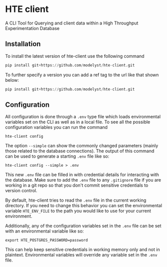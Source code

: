 # HTE client
A CLI Tool for Querying and client data within a High Throughput Experimentation Database

## Installation
To install the latest version of hte-client use the following command
``` Python
pip install git+https://github.com/modelyst/hte-client.git
```
To further specify a version you can add a ref tag to the url like that shown below:
``` Python
pip install git+https://github.com/modelyst/hte-client.git
```

## Configuration
All configuration is done through a `.env` type file which loads environmental variables set on the CLI as well as in a local file. To see all the possible configuration variables you can run the command
```
hte-client config
```
The option `--simple` can show the commonly changed parameters (mainly those related to the database connections). The output of this command can be used to generate a starting `.env` file like so:

```
hte-client config --simple > .env
```

This new `.env` file can be filled in with credential details for interacting with the database. Make sure to add the `.env` file to any `.gitignore` file if you are working in a git repo so that you don't commit sensitive credentials to version control.

By default, hte-client tries to read the `.env` file in the current working directory. If you need to change this behavior you can set the environmental variable `HTE_ENV_FILE` to the path you would like to use for your current environment.

Additionally, any of the configuration variables set in the `.env` file can be set with an environmental variable like so:

```
export HTE_POSTGRES_PASSWORD=password
```
This can help keep sensitive credentials in working memory only and not in plaintext. Environmental variables will override any variable set in the `.env` file.
